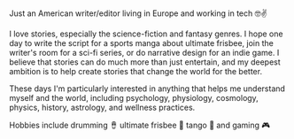 Just an American writer/editor living in Europe and working in tech 🤓✌️

I love stories, especially the science-fiction and fantasy genres. I hope one day to write the script for a sports manga about ultimate frisbee, join the writer's room for a sci-fi series, or do narrative design for an indie game. I believe that stories can do much more than just entertain, and my deepest ambition is to help create stories that change the world for the better.

These days I'm particularly interested in anything that helps me understand myself and the world, including psychology, physiology, cosmology, physics, history, astrology, and wellness practices.

Hobbies include drumming 🪘 ultimate frisbee 🥏 tango 🕺 and gaming 🎮
